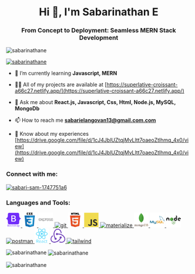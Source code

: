 <h1 align="center">Hi 👋, I'm Sabarinathan E</h1>
<h3 align="center">From Concept to Deployment: Seamless MERN Stack Development</h3>

<p align="left"> <img src="https://komarev.com/ghpvc/?username=sabarinathane&label=Profile%20views&color=0e75b6&style=flat" alt="sabarinathane" /> </p>

<p align="left"> <a href="https://github.com/ryo-ma/github-profile-trophy"><img src="https://github-profile-trophy.vercel.app/?username=sabarinathane" alt="sabarinathane" /></a> </p>

- 🌱 I’m currently learning **Javascript, MERN**

- 👨‍💻 All of my projects are available at [https://superlative-croissant-a66c27.netlify.app/](https://superlative-croissant-a66c27.netlify.app/)

- 💬 Ask me about **React.js, Javascript, Css, Html, Node.js, MySQL, MongoDb**

- 📫 How to reach me **sabarielangovan13@gmail.com.com**

- 📄 Know about my experiences [https://drive.google.com/file/d/1cJ4JblUZtqjMvLltt7oaeoZtlhmq_4x0/view](https://drive.google.com/file/d/1cJ4JblUZtqjMvLltt7oaeoZtlhmq_4x0/view)

<h3 align="left">Connect with me:</h3>
<p align="left">
<a href="https://linkedin.com/in/sabari-sam-1747751a6" target="blank"><img align="center" src="https://raw.githubusercontent.com/rahuldkjain/github-profile-readme-generator/master/src/images/icons/Social/linked-in-alt.svg" alt="sabari-sam-1747751a6" height="30" width="40" /></a>
</p>

<h3 align="left">Languages and Tools:</h3>
<p align="left"> <a href="https://getbootstrap.com" target="_blank" rel="noreferrer"> <img src="https://raw.githubusercontent.com/devicons/devicon/master/icons/bootstrap/bootstrap-plain-wordmark.svg" alt="bootstrap" width="40" height="40"/> </a> <a href="https://www.w3schools.com/css/" target="_blank" rel="noreferrer"> <img src="https://raw.githubusercontent.com/devicons/devicon/master/icons/css3/css3-original-wordmark.svg" alt="css3" width="40" height="40"/> </a> <a href="https://expressjs.com" target="_blank" rel="noreferrer"> <img src="https://raw.githubusercontent.com/devicons/devicon/master/icons/express/express-original-wordmark.svg" alt="express" width="40" height="40"/> </a> <a href="https://git-scm.com/" target="_blank" rel="noreferrer"> <img src="https://www.vectorlogo.zone/logos/git-scm/git-scm-icon.svg" alt="git" width="40" height="40"/> </a> <a href="https://www.w3.org/html/" target="_blank" rel="noreferrer"> <img src="https://raw.githubusercontent.com/devicons/devicon/master/icons/html5/html5-original-wordmark.svg" alt="html5" width="40" height="40"/> </a> <a href="https://developer.mozilla.org/en-US/docs/Web/JavaScript" target="_blank" rel="noreferrer"> <img src="https://raw.githubusercontent.com/devicons/devicon/master/icons/javascript/javascript-original.svg" alt="javascript" width="40" height="40"/> </a> <a href="https://materializecss.com/" target="_blank" rel="noreferrer"> <img src="https://raw.githubusercontent.com/prplx/svg-logos/5585531d45d294869c4eaab4d7cf2e9c167710a9/svg/materialize.svg" alt="materialize" width="40" height="40"/> </a> <a href="https://www.mongodb.com/" target="_blank" rel="noreferrer"> <img src="https://raw.githubusercontent.com/devicons/devicon/master/icons/mongodb/mongodb-original-wordmark.svg" alt="mongodb" width="40" height="40"/> </a> <a href="https://www.mysql.com/" target="_blank" rel="noreferrer"> <img src="https://raw.githubusercontent.com/devicons/devicon/master/icons/mysql/mysql-original-wordmark.svg" alt="mysql" width="40" height="40"/> </a> <a href="https://nodejs.org" target="_blank" rel="noreferrer"> <img src="https://raw.githubusercontent.com/devicons/devicon/master/icons/nodejs/nodejs-original-wordmark.svg" alt="nodejs" width="40" height="40"/> </a> <a href="https://postman.com" target="_blank" rel="noreferrer"> <img src="https://www.vectorlogo.zone/logos/getpostman/getpostman-icon.svg" alt="postman" width="40" height="40"/> </a> <a href="https://reactjs.org/" target="_blank" rel="noreferrer"> <img src="https://raw.githubusercontent.com/devicons/devicon/master/icons/react/react-original-wordmark.svg" alt="react" width="40" height="40"/> </a> <a href="https://redux.js.org" target="_blank" rel="noreferrer"> <img src="https://raw.githubusercontent.com/devicons/devicon/master/icons/redux/redux-original.svg" alt="redux" width="40" height="40"/> </a> <a href="https://tailwindcss.com/" target="_blank" rel="noreferrer"> <img src="https://www.vectorlogo.zone/logos/tailwindcss/tailwindcss-icon.svg" alt="tailwind" width="40" height="40"/> </a> </p>

<p><img align="left" src="https://github-readme-stats.vercel.app/api/top-langs?username=sabarinathane&show_icons=true&locale=en&layout=compact" alt="sabarinathane" /></p>

<p>&nbsp;<img align="center" src="https://github-readme-stats.vercel.app/api?username=sabarinathane&show_icons=true&locale=en" alt="sabarinathane" /></p>

<p><img align="center" src="https://github-readme-streak-stats.herokuapp.com/?user=sabarinathane&" alt="sabarinathane" /></p>
